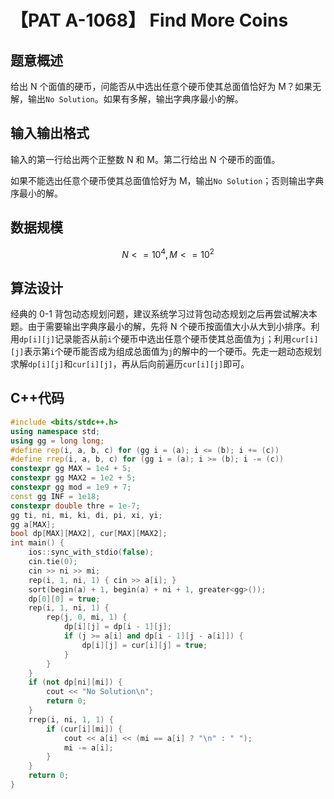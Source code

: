 # 【PAT A-1068】 Find More Coins

## 题意概述

给出 N 个面值的硬币，问能否从中选出任意个硬币使其总面值恰好为 M？如果无解，输出`No Solution`。如果有多解，输出字典序最小的解。

## 输入输出格式

输入的第一行给出两个正整数 N 和 M。第二行给出 N 个硬币的面值。

如果不能选出任意个硬币使其总面值恰好为 M，输出`No Solution`；否则输出字典序最小的解。

## 数据规模

$$N<=10^4, M<=10^2$$

## 算法设计

经典的 0-1 背包动态规划问题，建议系统学习过背包动态规划之后再尝试解决本题。由于需要输出字典序最小的解，先将 N 个硬币按面值大小从大到小排序。利用`dp[i][j]`记录能否从前`i`个硬币中选出任意个硬币使其总面值为`j`；利用`cur[i][j]`表示第`i`个硬币能否成为组成总面值为`j`的解中的一个硬币。先走一趟动态规划求解`dp[i][j]`和`cur[i][j]`，再从后向前遍历`cur[i][j]`即可。

## C++代码

```cpp
#include <bits/stdc++.h>
using namespace std;
using gg = long long;
#define rep(i, a, b, c) for (gg i = (a); i <= (b); i += (c))
#define rrep(i, a, b, c) for (gg i = (a); i >= (b); i -= (c))
constexpr gg MAX = 1e4 + 5;
constexpr gg MAX2 = 1e2 + 5;
constexpr gg mod = 1e9 + 7;
const gg INF = 1e18;
constexpr double thre = 1e-7;
gg ti, ni, mi, ki, di, pi, xi, yi;
gg a[MAX];
bool dp[MAX][MAX2], cur[MAX][MAX2];
int main() {
    ios::sync_with_stdio(false);
    cin.tie(0);
    cin >> ni >> mi;
    rep(i, 1, ni, 1) { cin >> a[i]; }
    sort(begin(a) + 1, begin(a) + ni + 1, greater<gg>());
    dp[0][0] = true;
    rep(i, 1, ni, 1) {
        rep(j, 0, mi, 1) {
            dp[i][j] = dp[i - 1][j];
            if (j >= a[i] and dp[i - 1][j - a[i]]) {
                dp[i][j] = cur[i][j] = true;
            }
        }
    }
    if (not dp[ni][mi]) {
        cout << "No Solution\n";
        return 0;
    }
    rrep(i, ni, 1, 1) {
        if (cur[i][mi]) {
            cout << a[i] << (mi == a[i] ? "\n" : " ");
            mi -= a[i];
        }
    }
    return 0;
}
```
